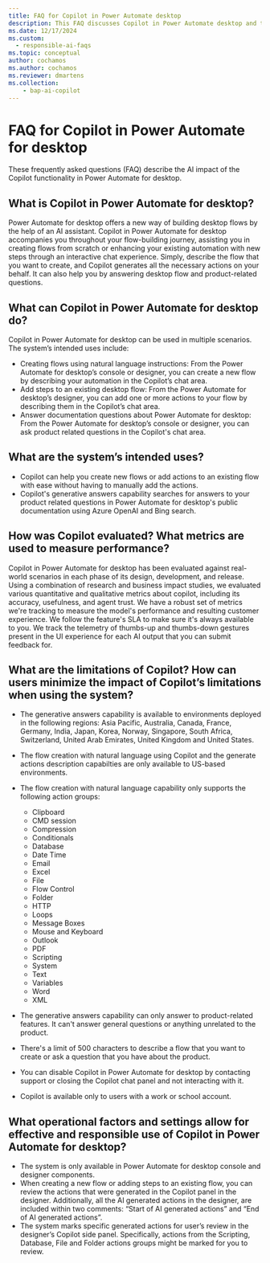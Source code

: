 ```yaml
---
title: FAQ for Copilot in Power Automate desktop
description: This FAQ discusses Copilot in Power Automate desktop and the key considerations for making use of this technology responsibly.
ms.date: 12/17/2024
ms.custom: 
  - responsible-ai-faqs
ms.topic: conceptual
author: cochamos
ms.author: cochamos
ms.reviewer: dmartens
ms.collection: 
    - bap-ai-copilot
---
```


# FAQ for Copilot in Power Automate for desktop

These frequently asked questions (FAQ) describe the AI impact of the Copilot functionality in Power Automate for desktop.

## What is Copilot in Power Automate for desktop?

Power Automate for desktop offers a new way of building desktop flows by the help of an AI assistant. Copilot in Power Automate for desktop accompanies you throughout your flow-building journey, assisting you in creating flows from scratch or enhancing your existing automation with new steps through an interactive chat experience. Simply, describe the flow that you want to create, and Copilot generates all the necessary actions on your behalf. It can also help you by answering desktop flow and product-related questions.

## What can Copilot in Power Automate for desktop do?

Copilot in Power Automate for desktop can be used in multiple scenarios. The system’s intended uses include:

- Creating flows using natural language instructions: From the Power Automate for desktop’s console or designer, you can create a new flow by describing your automation in the Copilot’s chat area.
- Add steps to an existing desktop flow: From the Power Automate for desktop’s designer, you can add one or more actions to your flow by describing them in the Copilot’s chat area.
- Answer documentation questions about Power Automate for desktop: From the Power Automate for desktop’s console or designer, you can ask product related questions in the Copilot's chat area.

## What are the system’s intended uses?

- Copilot can help you create new flows or add actions to an existing flow with ease without having to manually add the actions.
- Copilot's generative answers capability searches for answers to your product related questions in Power Automate for desktop's public documentation using Azure OpenAI and Bing search.

## How was Copilot evaluated? What metrics are used to measure performance?

Copilot in Power Automate for desktop has been evaluated against real-world scenarios in each phase of its design, development, and release. Using a combination of research and business impact studies, we evaluated various quantitative and qualitative metrics about copilot, including its accuracy, usefulness, and agent trust.
We have a robust set of metrics we're tracking to measure the model's performance and resulting customer experience. We follow the feature's SLA to make sure it's always available to you. We track the telemetry of thumbs-up and thumbs-down gestures present in the UI experience for each AI output that you can submit feedback for.

## What are the limitations of Copilot? How can users minimize the impact of Copilot’s limitations when using the system?

- The generative answers capability is available to environments deployed in the following regions: Asia Pacific, Australia, Canada, France, Germany, India, Japan, Korea, Norway, Singapore, South Africa, Switzerland, United Arab Emirates, United Kingdom and United States.
- The flow creation with natural language using Copilot and the generate actions description capabilties are only available to US-based environments.
- The flow creation with natural language capability only supports the following action groups:
  - Clipboard
  - CMD session
  - Compression
  - Conditionals
  - Database
  - Date Time
  - Email
  - Excel
  - File
  - Flow Control
  - Folder
  - HTTP
  - Loops
  - Message Boxes
  - Mouse and Keyboard
  - Outlook
  - PDF
  - Scripting
  - System
  - Text
  - Variables
  - Word
  - XML

- The generative answers capability can only answer to product-related features. It can't answer general questions or anything unrelated to the product.
- There's a limit of 500 characters to describe a flow that you want to create or ask a question that you have about the product.
- You can disable Copilot in Power Automate for desktop by contacting support or closing the Copilot chat panel and not interacting with it.
- Copilot is available only to users with a work or school account.

## What operational factors and settings allow for effective and responsible use of Copilot in Power Automate for desktop?

- The system is only available in Power Automate for desktop console and designer components.
- When creating a new flow or adding steps to an existing flow, you can review the actions that were generated in the Copilot panel in the designer. Additionally, all the AI generated actions in the designer, are included within two comments: “Start of AI generated actions” and “End of AI generated actions”.
- The system marks specific generated actions for user’s review in the designer’s Copilot side panel. Specifically, actions from the Scripting, Database, File and Folder actions groups might be marked for you to review.
